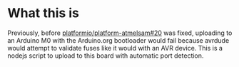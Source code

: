# What this is
Previously, before [platformio/platform-atmelsam#20](https://github.com/platformio/platform-atmelsam/issues/20) was fixed, uploading to
an Arduino M0 with the Arduino.org bootloader would fail because avrdude
would attempt to validate fuses like it would with an AVR device. This is a nodejs
script to upload to this board with automatic port detection.
